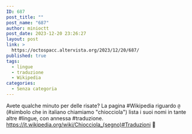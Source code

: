 ```yaml
---
ID: 687
post_title: ""
post_name: "687"
author: minioctt
post_date: 2023-12-20 23:26:27
layout: post
link: >
  https://octospacc.altervista.org/2023/12/20/687/
published: true
tags:
  - lingue
  - traduzione
  - Wikipedia
categories:
  - Senza categoria
---
```

<!-- wp:paragraph -->
<p>Avete qualche minuto per delle risate? La pagina #Wikipedia riguardo <code>@</code> (#simbolo che in italiano chiamiamo "chiocciola") lista i suoi nomi in tante altre #lingue, con annessa #traduzione. <a href="https://it.wikipedia.org/wiki/Chiocciola_(segno)#Traduzioni">https://it.wikipedia.org/wiki/Chiocciola_(segno)#Traduzioni</a> 🤯️</p>
<!-- /wp:paragraph -->